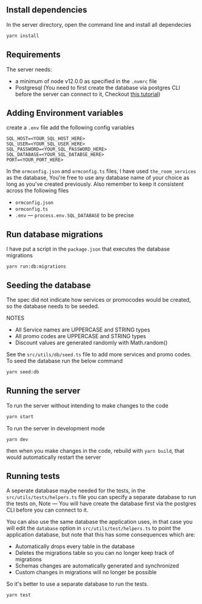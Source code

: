 
## Install dependencies

In the server directory, open the command line and install all dependecies
```sh
yarn install
```

## Requirements

The server needs:
-  a minimum of node v12.0.0 as specified in the `.nvmrc` file
-  Postgresql (You need to first create the database via postgres CLI before the server can connect to it,  Checkout [this tutorial](https://blog.logrocket.com/setting-up-a-restful-api-with-node-js-and-postgresql-d96d6fc892d8/))

## Adding Environment variables
create a `.env` file add the following config variables

```env
SQL_HOST=<YOUR_SQL_HOST_HERE>
SQL_USER=<YOUR_SQL_USER_HERE>
SQL_PASSWORD=<YOUR_SQL_PASSWORD_HERE>
SQL_DATABASE=<YOUR_SQL_DATABSE_HERE>
PORT=<YOUR_PORT_HERE>

```

In the `ormconfig.json` and `ormconfig.ts` files, I have used `the_room_services` as the database,
You're free to use any database name of your choice as long as you've created previously. Also remember to keep it consistent across the following files
- `ormconfig.json`
- `ormconfig.ts`
- `.env` — `process.env.SQL_DATABASE` to be precise

## Run database migrations

I have put a script in the `package.json` that executes the database migrations

```
yarn run:db:migrations
```

## Seeding the database

 The spec did not indicate how services or promocodes would be created, so the database needs to be seeded.
 
 NOTES
  -  All Service names are UPPERCASE and  STRING types
  -  All promo codes are UPPERCASE and  STRING types
  -  Discount values are generated randomly with Math.random()

  See the `src/utils/db/seed.ts` file to add more services and promo codes. To seed the database run the below command
  
```sh
yarn seed:db
```

## Running the server
To run the server without intending to make changes to the code
```sh
yarn start 
```

To run the server in development mode
```
yarn dev
```
then when you make changes in the code, rebuild with `yarn build`, that would automatically restart the server

## Running tests

A seperate database maybe needed for the tests, in the `src/utils/tests/helpers.ts` file you can specify a separate database
to run the tests on, Note — You will have create the database first via the  postgres CLI before you can connect to it.

You can also use the same database the application uses, in that case you will edit the `database` option in  `src/utils/test/helpers.ts`
to point the application database, but note that this has some consequences which are: 
- Automatically drops every table in the database
- Deletes the migrations table so you can no longer keep track of migrations
- Schemas changes are automatically generated and synchronized
- Custom changes in migrations will no longer be possible

So it's better to use a separate database to run the tests.

```sh
yarn test
```
